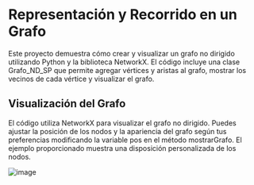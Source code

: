 Representación y Recorrido en un Grafo
=
Este proyecto demuestra cómo crear y visualizar un grafo no dirigido utilizando Python y la biblioteca NetworkX. El código incluye una clase Grafo_ND_SP que permite agregar vértices y aristas al grafo, mostrar los vecinos de cada vértice y visualizar el grafo.

## Visualización del Grafo

El código utiliza NetworkX para visualizar el grafo no dirigido. Puedes ajustar la posición de los nodos y la apariencia del grafo según tus preferencias modificando la variable pos en el método mostrarGrafo. El ejemplo proporcionado muestra una disposición personalizada de los nodos.

![image](https://github.com/MinhyukHong/Estructura-de-Datos/assets/108979014/9cc6179f-16ef-4410-8e1c-6e0ca497e9b2)
